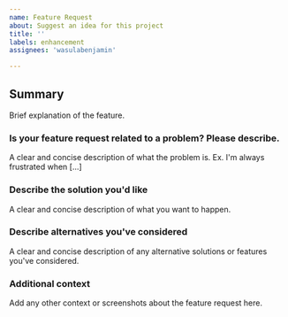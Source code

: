 ```yaml
---
name: Feature Request
about: Suggest an idea for this project
title: ''
labels: enhancement
assignees: 'wasulabenjamin'

---
```


## Summary

Brief explanation of the feature.

### Is your feature request related to a problem? Please describe.

A clear and concise description of what the problem is. Ex. I'm always frustrated when [...]

### Describe the solution you'd like

A clear and concise description of what you want to happen.

### Describe alternatives you've considered

A clear and concise description of any alternative solutions or features you've considered.

### Additional context

Add any other context or screenshots about the feature request here.
